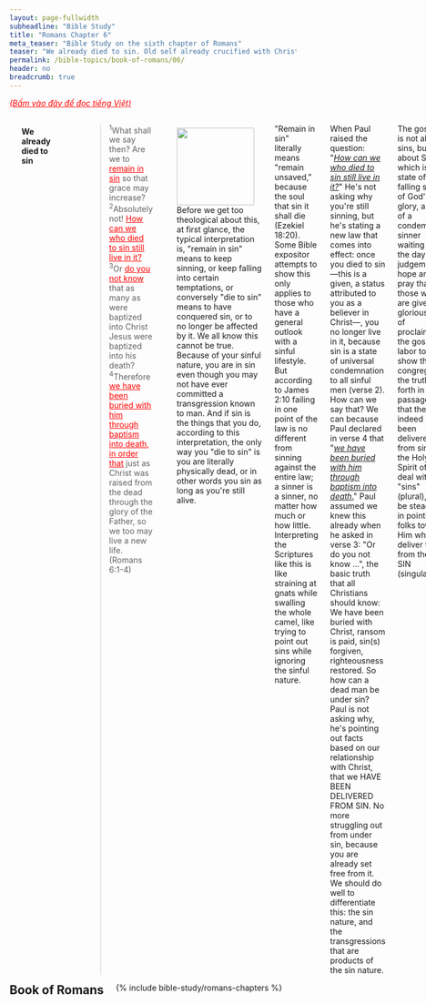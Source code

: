```yaml
---
layout: page-fullwidth
subheadline: "Bible Study"
title: "Romans Chapter 6"
meta_teaser: "Bible Study on the sixth chapter of Romans"
teaser: "We already died to sin. Old self already crucified with Christ. Died through Christ, now live through Christ. Sin is powerless because you're not under law, but under grace."
permalink: /bible-topics/book-of-romans/06/
header: no
breadcrumb: true
---
```

<!--more-->
<p style="font-style: italic;"><a style="color: #ff0000;" href="{{ site.projectname }}/hoc-kinh-thanh/sach-ro-ma/06/">(Bấm vào đây để đọc tiếng Việt)</a></p>
<div class="row">
<div class="medium-8 columns">
<!-- MAIN TEXT -->
<p abp="1953"><h4 style="text-align: left;" abp="1960"><strong>We already died to sin</strong></h4></p>
<p style="text-align: left;" abp="1960"><strong></strong><blockquote><sup abp="1961">1</sup>What shall we say then? Are we to <span style="text-decoration: underline;" abp="1962"><span style="color: #ff0000; text-decoration: underline;" abp="1963">remain in sin</span></span> so that grace may increase? <sup abp="1964">2</sup>Absolutely not! <span style="text-decoration: underline;"><span style="color: #ff0000; text-decoration: underline;">How can <span abp="1965">we who died to sin</span> still live in it?</span></span> <sup abp="1966">3</sup>Or <span style="text-decoration: underline; color: #ff0000;">do you not know</span> that as many as were baptized into Christ Jesus were baptized into his death? <sup abp="1967">4</sup>Therefore <span style="text-decoration: underline; color: #ff0000;">we have been buried with him through baptism into death</span><span style="text-decoration: underline;"><span style="color: #ff0000; text-decoration: underline;">, in order that</span></span> just as Christ was raised from the dead through the glory of the Father, so we too may live a new life. (Romans 6:1-4) </blockquote></p>
<div>
<p>
<img alt src="{{ site.baseurl }}/images/no-condemnation.jpg" style="border: 0px none; margin: 7px 15px 0px 0px; max-width: 100%; height: 136px; padding: 0px; float: left;">
<p style="text-align: left;" abp="1968">Before we get too theological about this, at first glance, the typical interpretation is, "remain in sin" means to keep sinning, or keep falling into certain temptations, or conversely "die to sin" means to have conquered sin, or to no longer be affected by it. We all know this cannot be true. Because of your sinful nature, you are in sin even though you may not have ever committed a transgression known to man. And if sin is the things that you do, according to this interpretation, the only way you "die to sin" is you are literally physically dead, or in other words you sin as long as you're still alive.</p>
</p>
</div>
<p style="text-align: left;" abp="1996">"Remain in sin" literally means "remain unsaved," because the soul that sin it shall die (Ezekiel 18:20). Some Bible expositor attempts to show this only applies to those who have a general outlook with a sinful lifestyle. But according to James 2:10 failing in one point of the law is no different from sinning against the entire law; a sinner is a sinner, no matter how much or how little. Interpreting the Scriptures like this is like straining at gnats while swalling the whole camel, like trying to point out sins while ignoring the sinful nature.</p>
<p style="text-align: left;" abp="1996">When Paul raised the question: "<em><span style="text-decoration: underline;">How can we who died to sin still live in it?</span></em>" He's not asking why you're still sinning, but he's stating a new law that comes into effect: once you died to sin—this is a given, a status attributed to you as a believer in Christ—, you no longer live in it, because sin is a state of universal condemnation to all sinful men (verse 2). How can we say that? We can because Paul declared in verse 4 that "<span style="text-decoration: underline;"><em>we have been buried with him through baptism into death</em>.</span>" Paul assumed we knew this already when he asked in verse 3: "Or do you not know ...", the basic truth that all Christians should know: We have been buried with Christ, ransom is paid, sin(s) forgiven, righteousness restored. So how can a dead man be under sin? Paul is not asking why, he's pointing out facts based on our relationship with Christ, that we HAVE BEEN DELIVERED FROM SIN. No more struggling out from under sin, because you are already set free from it. We should do well to differentiate this: the sin nature, and the transgressions that are products of the sin nature.</p>
<p style="text-align: left;" abp="1996">The gospel is not about sins, but about SIN which is&nbsp;a state of falling short of God's glory, a state of a condemned sinner waiting for the day of judgement. I hope and pray that those who are given the glorious task of proclaiming the gospel labor to show their congregation the truth set forth in this passage, that they indeed have been delivered from sin. Let the Holy Spirit of God deal with the "sins" (plural), but be steadfast in pointing folks toward Him who can deliver them from their SIN (singular).</p>
<p style="text-align: left;" abp="1996">That is how you "die to sin," or not "remain in sin," because you can exclaim like Paul "thanks be to God, who delivers me through Jesus Christ our Lord." (Romans 7:25) In concluding this section, if you look to die to sin or to try not remain in sin by battling temptations (the sins-plural), you're fighting in vain, you're wrestling with a shadow, but if you faithfully trust in God's promise of your union with Christ, His death is yours, and His life, too, is yours.<br /><br /></p>
<h4 style="text-align: left;" abp="1960"><strong>Our old self is already crucified with Christ</strong></h4>
<p style="text-align: left;" abp="1997"><blockquote><sup>5</sup>For if we have been united with him in a death like his, we shall certainly be united with him in a resurrection like his. <sup>6</sup>We know that our old self was crucified with him in order that the body of sin might be brought to nothing, so that <span style="text-decoration: underline;"><span style="color: #ff0000; text-decoration: underline;">we would no longer be enslaved to sin</span></span>. <sup>7</sup>For one who has died has been set free from sin. (Romans 6:5-7)</blockquote></p>
<p style="text-align: left;" abp="1997">How do you understand "we would no longer be enslaved to sin?" Chances are you may never have learned it through sermons or Sunday School, but you most likely must have already formed an idea of it. Virtually without anyone telling us, we readily assume that to no longer be enslaved to sin means to no longer succumb to certain temptation or disobey certain law of God. But we all know that this assumption is not true of anyone who is made of flesh and blood. And if no one is completely able to resist all temptations, all must not yet be crucified with Christ. But Paul said that our old self was crucified with Christ.</p>
<p style="text-align: left;" abp="1997">Therefore Paul must not be talking about transgressions, but about our fallen condition, that though we're still very capable of sinning, we're no longer held under condemnation reservered for sinners anymore.</p>
<p style="text-align: left;" abp="1997">Verse 7 explains that the being set free from sin is neither a goal, nor an effort to achieve it, but an inevitable consequence of you being dead, not a physical death, but a "death certificate" given us as a gift, a reward, of our trust in Christ; his death is counted as our death, and thanks to us being dead, sin no longer has dominion over us: "<span style="text-decoration: underline; color: #339966;"><em>For one who has died has been set free from sin</em></span>".</p>
<p style="text-align: left;" abp="1997">An additional thought concerning the fact of our old self being already crucified with Christ. Because if, and indeed, it was ALREADY crucified with Christ, the idea of daily self crucifying is contradictory to what Paul has been saying, because it would mean it's not ready dead, so you keep trying; the self would die one day, then come back to life the next, then you'd have to put it to death again. Sounds like some eastern religion? But Christ died once for all; one death, one sacrifice, is enough for all of mankind forever. And neither is it your death, but Christ's, and He counted it toward you.<br /><br /></p>
<h4 style="text-align: left;" abp="1960"><strong>Died through Christ, now live through Christ</strong></h4>
<p style="text-align: left;" abp="1997"><blockquote><sup>8</sup>Now if we died with Christ, we believe that we will also live with him. <sup>9</sup>We know that since Christ has been raised from the dead, he is never going to die again; death no longer has mastery over him. <sup>10</sup>For the death he died, he died to sin once for all, but the life he lives, he lives to God. <sup>11</sup>So you too consider yourselves dead to sin, but alive to God in Christ Jesus. (Romans 6:8-11)</blockquote></p>
<p style="text-align: left;" abp="1997">The death of Christ has given us many benefits, it starts with his death being counted toward us as a payment for our sinful nature. With this gift of being dead with Christ, we're no longer under sin's dominion, and now Paul is going to lead us to the second benefit: life in Christ.</p>
<p style="text-align: left;" abp="1997">Jesus said that "Very truly I tell you, unless a kernel of wheat falls to the ground and dies, it remains only a single seed. But if it dies, it produces many seeds." (John 12:24). Jesus died on the cross, and Paul confirmed that we also died with Him. His death was given as a payment for sin once for all, the only way through which man is reconciled to God.</p>
<p style="text-align: left;" abp="1997">This is the point where it might be beneficial to remind ourselves that it is Jesus' death, not ours, that God will ever accept. Adam and Eve made a fig-leaf covering, God gave them an animal skin, a foreshadow of Christ, Abraham offered his own son, God gave him an animal, the law requires that sinners must die, Jesus died for us instead. Once God gave man His only begotton Son, all other methods of redemptions must cease. And so it is with Christ's death, once for all. Hebrews 10:18 says once Christ offered himself on the cross, there are to be no more sacrifices. Those that profess faith in Christ, must do so to its fullest extent, to rely on His sacrifice only and not their own, because God will not accept filthy rags (Isaiah 64:6).</p>
<p style="text-align: left;" abp="1997">It's of utmost importance that we learn how to die in Christ, or in other words to rest in him. Because eternal life begins after death.&nbsp;<br /><br /></p>
<h4 style="text-align: left;" abp="1960"><strong>To&nbsp;be free from&nbsp;sin's dominion: know that you are under grace</strong></h4>
<p style="text-align: left;" abp="1997"><blockquote><sup>12</sup>Let not sin therefore reign in your mortal body, to make you obey its passions. <sup>13</sup>Do not present your members to sin as instruments for unrighteousness, but present yourselves to God as those who have been brought from death to life, and your members to God as instruments for righteousness. <sup>14</sup>For sin will have no dominion over you, since you are not under law but under grace.&nbsp;(Romans 6:12-14)</blockquote></p>
<p style="text-align: left;" abp="1997">The epistle is now taking an interesting turn. What exactly is Paul talking about? How can you not let sin reign in your mortal body?&nbsp;Most would interpret it as try your best to not fall into temptations, to put your body into submission. But in verse Romans 7:15, Paul expressed his inability to do what he appears to be saying here. And according to 1 Corinthians 15:54, we won't put on the incorruptible until Christ comes again, until then, we'll still be housed in this corruptible flesh which is practically still under sin's dominion. Looking down through the ages, who among men were able to escape sin's dominion? God gave the Jews a system of sacrifices as a temporary solution because they kept sinning, and in the New Testament, 1 John 1:8-9 shows the reality of sin's dominion for everyone.</p>
<p style="text-align: left;" abp="1997">You who tell others to not let sin reign in your mortal body, to avoid all manner of sinful practices, have you succeeded in doing it for yourself? Just as a physical mass cannot avoid being pulled down by gravity, an animal cannot become a man, an inanimate object cannot become a living thing, how can you sinful flesh overcome what you are? Isn't it for this impossibility that Christ had to come down to save us? Ah but God does give us a way.</p>
<p style="text-align: left;" abp="1997">The only way for sin to lose its dominion over your fleshly body is if it is dead, your fleshly body that is. I hope you see what I'm alluding to here. Our members are as&nbsp;physically&nbsp;alive as ever, therefore since it is still in its corruptible state, it is under sin's dominion. But Paul did show us how we can escape sin's dominion in verses Romans 6:6-7, and it is through our faith in Christ, our union with Him, not through rigorous self restraint or discipline.</p>
<p style="text-align: left;" abp="1997">Only through our faith in Christ that we're given the gift of death and burial with Christ, and it is this death that sets us free from sin's dominion, and check this out: God gives us this consideration that you partake of Christ's death and burial, but He will not take away our capability for sinning until Christ comes again. This is the only way that we can truly present our members as instruments for righteousness. No other means, be it circumcision, going back to the law, good deeds, self sacrifices, or a million other good things we can do, can give us this gift of being set free from sin's dominion, except our union with Christ through faith in Him.</p>
<p style="text-align: left;" abp="1997">Then Paul re-asserted in verse 14 the reality of our freedom from sin, that it is based on God's grace, and not on the observance of the law which would make it impossible for anyone to be free from sin; your continued failure to meet the requirements of the law make you a slave to what you're trying to get out from under in the first place.</p>
<p style="text-align: left;" abp="1997">Without a correct understanding of the meaning of these verses, many Christians will spend the rest of their lives battling against flesh and blood (Ephesians 6:12). O Christians, be transformed by the renewing of your mind (Romans 12:2) to understand this great truth that sets you free.<br /><br /></p>
<h4 style="text-align: left;" abp="1960"><strong>A figurative slavery to righteousness</strong></h4>
<p style="text-align: left;" abp="1997"><blockquote><sup>15</sup>What then? Shall we sin because we are not under the law but under grace? By no means! <sup>16</sup>Don't you know that when you offer yourselves to someone as obedient slaves, <span style="text-decoration: underline;"><span style="color: #ff0000; text-decoration: underline;">you are slaves of the one you obey</span></span>—whether you are slaves to sin, which leads to death, or to obedience, which leads to righteousness? <sup>17</sup>But thanks be to God that, though you used to be slaves to sin, you have come to <span style="text-decoration: underline;"><span style="color: #ff0000; text-decoration: underline;">obey</span></span> from your heart the <span style="text-decoration: underline;"><span style="color: #ff0000; text-decoration: underline;">pattern of teaching</span></span> that has now claimed your allegiance. <sup>18</sup>You have been set free from sin and have become slaves to righteousness. (Romans 6:15-18)</blockquote></p>
<p style="text-align: left;" abp="1997">At this point, Paul is no longer defending his position on grace, but he goes on to show just as a man who is under the law, hence also under sin, is compelled to slave toward <span style="text-decoration: underline; color: #ff0000;"><strong>un</strong>righteousness</span>, a man under grace, hence free from sin, is compelled to 'slave' toward <span style="text-decoration: underline;"><span style="color: #ff0000; text-decoration: underline;">righteousness</span></span>. At the very beginning of this letter, Paul introduced himself as a slave of Christ. Please visit <a href="index.php?option=com_content&amp;view=article&amp;id=125:romans-chapter-1&amp;catid=45:romans-ro-ma&amp;Itemid=314">Romans Chapter 1</a> for a thorough discussion on this topic of slavery to righteousness.</p>
<p style="text-align: left;" abp="1997">At the risk of being over-repetitive, I'd like to remind the reader that <strong><span style="color: #ff0000;">freedom from sin</span></strong> is exactly what it is, it is not a trying to get out from under it, nor does it require sweat, blood, and tears to battle against it, it is a freedom purchased for you by the blood of Christ. It's "you have been set free," you no longer need to try with all your might to wiggle yourself out of it. It's a gift, an undeserved favor. If you believe this <span style="text-decoration: underline;"><span style="color: #ff0000; text-decoration: underline;">pattern of teaching</span></span><span style="color: #ff0000;"><span style="color: #000000;"> (v 17b)</span></span>, and obey it, not rudimentary obedience, but an obedience of faith, of not trying to get out from under sin, but of fully believing through Christ you have been set free from sin, you have become a slave to righteousness. This is the kind of obedience that God is pleased, it made Christ's death on the cross worthwhile.<br /><br /></p>
<h4 style="text-align: left;" abp="1960"><strong>Eternal life is a gift of God</strong></h4>
<p style="text-align: left;" abp="1997"><blockquote><sup>19</sup>I am using an example from everyday life because of your human limitations. Just as you used to offer yourselves as slaves to impurity and to ever-increasing wickedness, so now offer yourselves as slaves to righteousness leading to holiness. <sup>20</sup>When you were slaves to sin, you were free from the control of righteousness. <sup>21</sup>What benefit did you reap at that time from the things you are now ashamed of? Those things result in death! <sup>22</sup>But now that you have been set free from sin and have become slaves of God, the benefit you reap leads to holiness, and the result is eternal life. <sup>23</sup>For the wages of sin is death, but the gift of God is eternal life in Christ Jesus our Lord.&nbsp; (Romans 6:19-23) </blockquote></p>
<p style="text-align: left;" abp="1997">Paul uses slavery as a daily life example to demonstrate the shift in allegiance from one to another, from law/sin to grace-faith/freedom-from-sin. Verse 16 above states that <span style="text-decoration: underline;">you are slaves of the one you obey</span>, before you knew Christ, you were compelled obey sinful urges, however if you, as stated in verse 17, obey from the heart "<span style="color: #008000;"><em>the standard of teaching to which you were committed,</em></span>" you will become slave of a new master: Christ, or righteousness.</p>
<p style="text-align: left;" abp="1997">The key point to note, which is missed by 99.99% of those that profess Christ, is all the good things you will do in God's name, is not, and cannot be, initiated by you or your flesh, but by God himself so no one can boast, which is easy to understand if you know you are slaves to Christ. Jesus alluded to this truth in his parable of the master and servant, in which he reminds folks to remember where they came from: "<span style="color: #339966;"><em>We are unworthy servants; we have only done our duty</em></span>" (Luke 17:10). In Christian circles, we tend to put some folks on pedestals for their great deeds in the name of God, but so many Scriptures say the opposite, that they're but slaves of God, that it is by God's grace that they seemed to be assigned glorious tasks, but before God, all are treated as equals as God is no respecter of persons (Romans 2:11).</p>
<h4 style="text-align: left;" abp="1997"><strong>Conclusion: Being dead and buried with Christ is the beginning. Understanding Slavery.</strong></h4>
<p style="text-align: left;" abp="1997">Understanding this death and being buried with Christ is the key to understanding the gospel. As quoted earlier what Jesus said about life that only begins after a seed falls to the ground and dies, so it is with us, and the death certificate is given to us when we believe in Christ. This death cannot be achieved through self deprivation, discipline, sacrifice, or denial. The only folks Jesus told to deny themselves were the lawkeepers of his time; they thought by the keeping of the law they could become righteous, and they took pride in their law observances. Jesus told them to let go of the fig leaves and put on Christ, let go of their familiar burnt offerings, and rely on the cross as means to their salvation.</p>
<p style="text-align: left;" abp="1997">Another key thing about this passage is the concept of slavery, the exchange of slavery to sin for slavery to righteousness. Slavery to &nbsp;sin is easy to understand, you are compelled to do the things you don't want to do, and you are unable to do the good things you want to do. But slavery to righteousness is more difficult to comprehend. This second kind of slavery though sound negative, but an amazing relief to anyone who longs to serve God, to lead a victorious life but doesn't know how. From this point on let's talk about this slavery to righteousness.</p>
<p style="text-align: left;" abp="1997">It's like you're strapped to a hang glider and soar high in the clouds, exhilerating, like you have mounted up with wings like eagles. Bound to the glider, you're like a slave, forced to experience something incredible, and yet you do not have to exert a single muscle, you simply rest and enjoy the ride. This is what Paul is talking about. You slave to righteousness, or slave to God, like that. All the good things, noble things, kingdom works, testimonies, ministries, and countless other things, are like that hang gliding experience, because it is the Holy Spirit who initiates and empower you for whatever He has in store for you. You simply rest.</p>
<p style="text-align: left;" abp="1997">Can a slave tell his master "do this," or "do that?" Or can he even tell his master "I want to do this," or "I want to do that?" No, because the Lord said: trust in me and lean not on your own understanding (Proverbs 3:5). Be a slave to righteousness. It's ok to wait upon him (Isaiah 30:18).</p>
<p abp="1999"><em abp="2000" style="color: #999999;"><span abp="2001" style="font-size: 10pt; line-height: 1.2em;">Scripture quoted by permission. All scripture quotations, unless otherwise indicated, are taken from the NET Bible® copyright ©1996-2006 by Biblical Studies Press, L.L.C. All rights reserved.</span></em></p>
<p style="text-align: left;" abp="2002"><span style="color: #999999;" abp="2003"><em abp="2004"><span style="font-size: 10pt;" abp="2005">Nghi Nguyen</span></em></span></p>


<div class="alert-box text radius "><p><em abp="2000" style="color: #999999;">Disclaimer: This is my own opinion on the topic, which does not necessarily reflect the church's theology, or beliefs of the individuals in it — Nghi Nguyen</em></p></div>
</div><!-- /.medium-8.columns -->
<div class="bible-index medium-4 columns">
<h2 style="margin: 0px">Book of Romans</h2>
        {% include bible-study/romans-chapters %}
</div><!-- /.medium-4.columns -->
</div><!-- /.row -->
